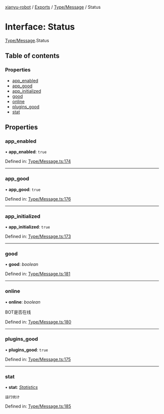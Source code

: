 [xianyu-robot](../README.md) / [Exports](../modules.md) / [Type/Message](../modules/type_message.md) / Status

# Interface: Status

[Type/Message](../modules/type_message.md).Status

## Table of contents

### Properties

- [app\_enabled](type_message.status.md#app_enabled)
- [app\_good](type_message.status.md#app_good)
- [app\_initialized](type_message.status.md#app_initialized)
- [good](type_message.status.md#good)
- [online](type_message.status.md#online)
- [plugins\_good](type_message.status.md#plugins_good)
- [stat](type_message.status.md#stat)

## Properties

### app\_enabled

• **app\_enabled**: ``true``

Defined in: [Type/Message.ts:174](https://github.com/blacktunes/xianyu-robot/blob/2c773a6/src/Type/Message.ts#L174)

___

### app\_good

• **app\_good**: ``true``

Defined in: [Type/Message.ts:176](https://github.com/blacktunes/xianyu-robot/blob/2c773a6/src/Type/Message.ts#L176)

___

### app\_initialized

• **app\_initialized**: ``true``

Defined in: [Type/Message.ts:173](https://github.com/blacktunes/xianyu-robot/blob/2c773a6/src/Type/Message.ts#L173)

___

### good

• **good**: *boolean*

Defined in: [Type/Message.ts:181](https://github.com/blacktunes/xianyu-robot/blob/2c773a6/src/Type/Message.ts#L181)

___

### online

• **online**: *boolean*

BOT是否在线

Defined in: [Type/Message.ts:180](https://github.com/blacktunes/xianyu-robot/blob/2c773a6/src/Type/Message.ts#L180)

___

### plugins\_good

• **plugins\_good**: ``true``

Defined in: [Type/Message.ts:175](https://github.com/blacktunes/xianyu-robot/blob/2c773a6/src/Type/Message.ts#L175)

___

### stat

• **stat**: [*Statistics*](type_message.statistics.md)

	运行统计

Defined in: [Type/Message.ts:185](https://github.com/blacktunes/xianyu-robot/blob/2c773a6/src/Type/Message.ts#L185)

